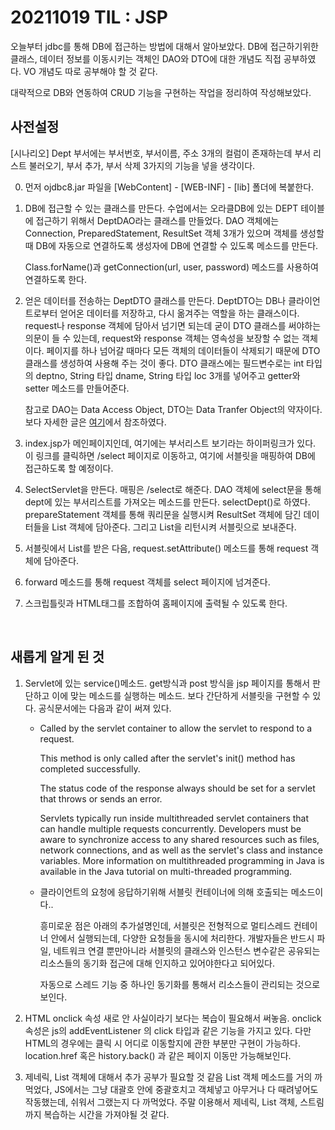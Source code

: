 # 20211019 TIL : JSP

오늘부터 jdbc를 통해 DB에 접근하는 방법에 대해서 알아보았다.
DB에 접근하기위한 클래스, 데이터 정보를 이동시키는 객체인 DAO와 DTO에 대한 개념도
직접 공부하였다. VO 개념도 따로 공부해야 할 것 같다.

대략적으로 DB와 연동하여 CRUD 기능을 구현하는 작업을 정리하여 작성해보았다.

## 사전설정

[시나리오]
Dept 부서에는 부서번호, 부서이름, 주소 3개의 컬럼이 존재하는데
부서 리스트 불러오기, 부서 추가, 부서 삭제 3가지의 기능을 넣을 생각이다.

0. 먼저 ojdbc8.jar 파일을 [WebContent] - [WEB-INF] - [lib] 폴더에 복붙한다.

1. DB에 접근할 수 있는 클래스를 만든다. 수업에서는 오라클DB에 있는
   DEPT 테이블에 접근하기 위해서 DeptDAO라는 클래스를 만들었다.
   DAO 객체에는 Connection, PreparedStatement, ResultSet 객체 3개가 있으며 객체를 생성할 때
   DB에 자동으로 연결하도록 생성자에 DB에 연결할 수 있도록 메소드를 만든다.

   Class.forName()과 getConnection(url, user, password) 메소드를 사용하여 연결하도록 한다.

2. 얻은 데이터를 전송하는 DeptDTO 클래스를 만든다. DeptDTO는 DB나 클라이언트로부터 얻어온
   데이터를 저장하고, 다시 옮겨주는 역할을 하는 클래스이다. request나 response 객체에 담아서
   넘기면 되는데 굳이 DTO 클래스를 써야하는 의문이 들 수 있는데, request와 response 객체는
   영속성을 보장할 수 없는 객체이다. 페이지를 하나 넘어갈 때마다 모든 객체의 데이터들이 삭제되기 때문에
   DTO 클래스를 생성하여 사용해 주는 것이 좋다.
   DTO 클래스에는 필드변수로는 int 타입의 deptno, String 타입 dname, String 타입 loc 3개를 넣어주고
   getter와 setter 메소드를 만들어준다.

   참고로 DAO는 Data Access Object, DTO는 Data Tranfer Object의 약자이다.
   보다 자세한 글은 [여기](https://genesis8.tistory.com/214)에서 참조하였다.

3. index.jsp가 메인페이지인데, 여기에는 부서리스트 보기라는 하이퍼링크가 있다. 이 링크를 클릭하면
   /select 페이지로 이동하고, 여기에 서블릿을 매핑하여 DB에 접근하도록 할 예정이다.

4. SelectServlet을 만든다. 매핑은 /select로 해준다.
   DAO 객체에 select문을 통해 dept에 있는 부서리스트를 가져오는 메소드를 만든다. selectDept()로 하였다.
   prepareStatement 객체를 통해 쿼리문을 실행시켜 ResultSet 객체에 담긴 데이터들을 List<DeptDTO> 객체에 담아준다.
   그리고 List<DeptDTO>을 리턴시켜 서블릿으로 보내준다.

5. 서블릿에서 List<DeptDTO>를 받은 다음, request.setAttribute() 메소드를 통해 request 객체에 담아준다.

6. forward 메소드를 통해 request 객체를 select 페이지에 넘겨준다.

7. 스크립틀릿과 HTML태그를 조합하여 홈페이지에 출력될 수 있도록 한다.

<br>

## 새롭게 알게 된 것

1. Servlet에 있는 service()메소드. get방식과 post 방식을 jsp 페이지를 통해서 판단하고 이에 맞는 메소드를 실행하는 메소드. 보다 간단하게 서블릿을 구현할 수 있다. 공식문서에는 다음과 같이 써져 있다.

   - Called by the servlet container to allow the servlet to respond to a request.

     This method is only called after the servlet's init() method has completed successfully.

     The status code of the response always should be set for a servlet that throws or sends an error.

     Servlets typically run inside multithreaded servlet containers that can handle multiple requests concurrently. Developers must be aware to synchronize access to any shared resources such as files, network connections, and as well as the servlet's class and instance variables. More information on multithreaded programming in Java is available in the Java tutorial on multi-threaded programming.

   - 클라이언트의 요청에 응답하기위해 서블릿 컨테이너에 의해 호출되는 메소드이다..

     흥미로운 점은 아래의 추가설명인데, 서블릿은 전형적으로 멀티스레드 컨테이너 안에서 실행되는데, 다양한 요청들을 동시에 처리한다. 개발자들은 반드시 파일, 네트워크 연결 뿐만아니라 서블릿의 클래스와 인스턴스 변수같은 공유되는 리소스들의 동기화 접근에 대해 인지하고 있어야한다고 되어있다.

     자동으로 스레드 기능 중 하나인 동기화를 통해서 리소스들이 관리되는 것으로 보인다.

2. HTML onclick 속성
   새로 안 사실이라기 보다는 복습이 필요해서 써놓음.
   onclick 속성은 js의 addEventListener 의 click 타입과 같은 기능을 가지고 있다.
   다만 HTML의 경우에는 클릭 시 어디로 이동할지에 관한 부분만 구현이 가능하다.
   location.href 혹은 history.back() 과 같은 페이지 이동만 가능해보인다.

3. 제네릭, List 객체에 대해서 추가 공부가 필요할 것 같음
   List 객체 메소드를 거의 까먹었다, JS에서는 그냥 대괄호 안에 중괄호치고 객체넣고 아무거나 다 때려넣어도 작동했는데, 쉬워서 그랬는지 다 까먹었다.
   주말 이용해서 제네릭, List 객체, 스트림까지 복습하는 시간을 가져야될 것 같다.
